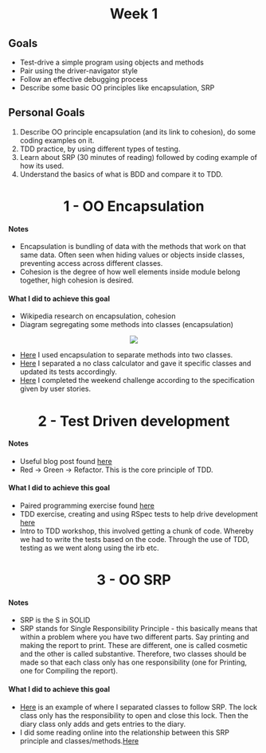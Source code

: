 <h1 align="center">Week 1</h1>


## Goals
- Test-drive a simple program using objects and methods
- Pair using the driver-navigator style
- Follow an effective debugging process
- Describe some basic OO principles like encapsulation, SRP

## Personal Goals
1. Describe OO principle encapsulation (and its link to cohesion), do some
coding examples on it.
2. TDD practice, by using different types of testing.
3. Learn about SRP (30 minutes of reading) followed by coding example of how its
 used.
4. Understand the basics of what is BDD and compare it to TDD.

<h1 align="center">1 - OO Encapsulation</h1>

#### Notes
- Encapsulation is bundling of data with the methods that work on that same data.
Often seen when hiding values or objects inside classes, preventing access across different classes.
- Cohesion is the degree of how well elements inside module belong together, high cohesion is desired.

#### What I did to achieve this goal
- Wikipedia research on encapsulation, cohesion
- Diagram segregating some methods into classes (encapsulation)

<p align="center">
  <img src ="/images/week1/encapsulation.png">
</p>

- [Here](https://github.com/DillonBarker/week1/blob/master/secret_diary/lib/secret_diary_refactored.rb) I used encapsulation to separate methods into two classes.
- [Here](https://github.com/DillonBarker/week1/tree/master/calculator) I separated a no class calculator and gave it specific classes and updated its tests accordingly.
- [Here](https://github.com/DillonBarker/airport_challenge) I completed the weekend challenge according to the specification given by user stories.


<h1 align="center">2 - Test Driven development</h1>

#### Notes
- Useful blog post found [here](https://blog.makersacademy.com/an-introduction-to-tdd-in-ruby-72f0a8536509)
- Red -> Green -> Refactor. This is the core principle of TDD.


#### What I did to achieve this goal
- Paired programming exercise found [here](https://github.com/DillonBarker/Boris-Bikes-2)
- TDD exercise, creating and using RSpec tests to help drive development [here](https://github.com/DillonBarker/week1/blob/master/secret_diary)
- Intro to TDD workshop, this involved getting a chunk of code. Whereby we had to write the tests based on the code. Through the use of TDD, testing as we went along using the irb etc.

<h1 align="center">3 - OO SRP</h1>

#### Notes
- SRP is the S in SOLID
- SRP stands for Single Responsibility Principle - this basically means that within a problem where you have two different parts. Say printing and making the report to print. These are different, one is called cosmetic and the other is called substantive. Therefore, two classes should be made so that each class only has one responsibility (one for Printing, one for Compiling the report).

#### What I did to achieve this goal
- [Here](https://github.com/DillonBarker/week1/blob/master/secret_diary/lib/secret_diary_refactored.rb) is an example of where I separated classes to follow SRP. The lock class only has the responsibility to open and close this lock. Then the diary class only adds and gets entries to the diary.
- I did some reading online into the relationship between this SRP principle and classes/methods.[Here](https://en.wikipedia.org/wiki/Single-responsibility_principle)
